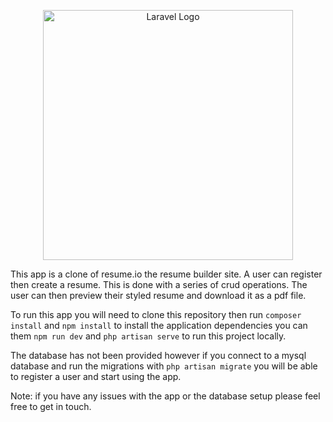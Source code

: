 <p align="center"><a href="https://laravel.com" target="_blank"><img src="https://raw.githubusercontent.com/laravel/art/master/logo-lockup/5%20SVG/2%20CMYK/1%20Full%20Color/laravel-logolockup-cmyk-red.svg" width="400" alt="Laravel Logo"></a></p>


This app is a clone of resume.io the resume builder site. A user can register then create a resume. This is done with a series of crud operations. The user can then preview their styled resume and download it as a pdf file.

To run this app you will need to clone this repository then run `composer install` and `npm install` to install the application dependencies you can them `npm run dev` and `php artisan serve` to run this project locally.

The database has not been provided however if you connect to a mysql database and run the migrations with `php artisan migrate` you will be able to register a user and start using the app.

Note: if you have any issues with the app or the database setup please feel free to get in touch.
